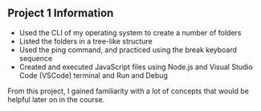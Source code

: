 ## Project 1 Information
- Used the CLI of my operating system to create a number of folders
- Listed the folders in a tree-like structure
- Used the ping command, and practiced using the break keyboard sequence
- Created and executed JavaScript files using Node.js and Visual Studio Code (VSCode) terminal and Run and Debug

From this project, I gained familiarity with a lot of concepts that would be helpful later on in the course.
